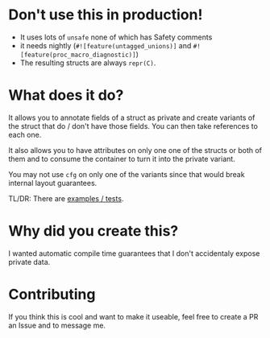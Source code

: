 # Don't use this in production!

- It uses lots of `unsafe` none of which has Safety comments
- it needs nightly (`#![feature(untagged_unions)]` and `#![feature(proc_macro_diagnostic)]`)
- The resulting structs are always `repr(C)`.

# What does it do?

It allows you to annotate fields of a struct as private and
create variants of the struct that do / don't have those fields.
You can then take references to each one.

It also allows you to have attributes on only one one of the structs or both of them and to consume the container to turn it into the private variant.

You may not use `cfg` on only one of the variants since that would break internal layout guarantees.

TL/DR:
There are [examples / tests](https://github.com/soruh/sanitizeable/blob/master/example/).

# Why did you create this?

I wanted automatic compile time guarantees that I don't accidentaly expose private data.

# Contributing

If you think this is cool and want to make it useable, feel free to create a PR an Issue and to message me.
